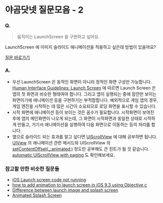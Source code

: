 # 야곰닷넷 질문모음 - 2



### Q.

> 움직이는 LaunchScreen 을 구현하고 싶어요.

LaunchScreen 에 이미지 슬라이드 애니메이션을 적용하고 싶은데 방법이 있을까요?

 [질문 바로가기](https://yagom.net/forums/topic/object-c에서-런치스크린-질문입니다/)

### A.

* 우선 LaunchScreen 은 동적인 화면이 아니라 정적인 화면 구성만 가능합니다. [Human Interface Guidelines: Launch Screen](https://developer.apple.com/design/human-interface-guidelines/ios/visual-design/launch-screen) 에 따르면 Launch Screen 은 앱의 첫 화면과 비슷한 형태여야 합니다. 그리고 앱이 실행되는 중에 잠깐만 보이는 화면이기에 애니메이션 등을 구현하기는 부적합합니다. 예외적으로 게임 앱의 경우, 게임 엔진을 시작하는 데 많은 시간이 소요되므로 로딩 화면을 표시할 수 있습니다.
* 시작 화면에 애니메이션 등이 보이는 것은 꼼수가 필요합니다. 시작화면이 보여진 후에 앱의 메인화면이 나오게 되는데, 그 화면이 시작화면과 동일한 상태로 시작하게 만들고, 거기서 애니메이션을 실행하여 다음 화면으로 이동하는 등의 처리를 합니다.
* 옆으로 슬라이드 되는 효과를 알고 싶다면 [UIScrollView](https://developer.apple.com/documentation/uikit/uiscrollview) 에 대해 공부하면 됩니다. [UIView](https://developer.apple.com/documentation/uikit/uiview) 의 애니메이션 관련 메서드와 UIScrollView 의 [setContentOffset(_:animated:)](https://developer.apple.com/documentation/uikit/uiscrollview/1619400-setcontentoffset) 정도만 공부해도 큰 힌트가 될 것 같습니다. [automatic UIScrollView with paging](https://stackoverflow.com/questions/17168741/automatic-uiscrollview-with-paging) 도 확인해보세요.

### 참고할 만한 비슷한 질문들

* [iOS Launch screen code not running](https://stackoverflow.com/questions/27398723/ios-launch-screen-code-not-running)
* [how to add animation to launch screen in iOS 9.3 using Objective c](https://stackoverflow.com/questions/37112950/how-to-add-animation-to-launch-screen-in-ios-9-3-using-objective-c)
* [Difference between launch image and splash screen](https://stackoverflow.com/questions/12140464/difference-between-launxch-image-and-splash-screen)
* [Animated Splash Screen](https://developer.apple.com/forums/thread/110295)

